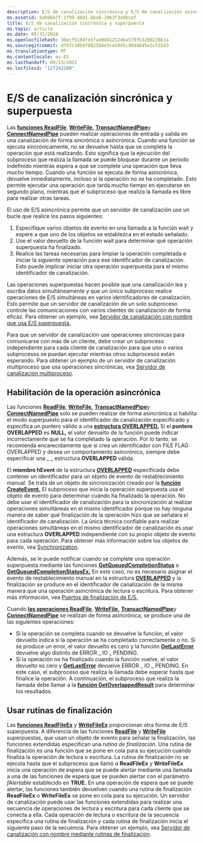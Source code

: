 ```yaml
---
description: E/S de canalización sincrónica y E/S de canalización asincrónica. Las funciones ReadFile, WriteFile, TransactNamedPipe y ConnectNamedPipe pueden realizar operaciones de entrada y salida en una canalización de forma sincrónica o asincrónica.
ms.assetid: 5ab9bb7f-1f99-4041-bba8-2863f34dbcaf
title: E/S de canalización sincrónica y superpuesta
ms.topic: article
ms.date: 05/31/2018
ms.openlocfilehash: 3becfb19dfe5fa49d4121246a576fb3200226b1a
ms.sourcegitcommit: d75fc10b9f0825bbe5ce5045c90d4045e3c53243
ms.translationtype: MT
ms.contentlocale: es-ES
ms.lasthandoff: 09/13/2021
ms.locfileid: "127242180"
---
```

# <a name="synchronous-and-overlapped-pipe-io"></a>E/S de canalización sincrónica y superpuesta

Las [**funciones ReadFile**](/windows/desktop/api/fileapi/nf-fileapi-readfile), [**WriteFile,**](/windows/desktop/api/fileapi/nf-fileapi-writefile) [**TransactNamedPipe**](/windows/win32/api/namedpipeapi/nf-namedpipeapi-transactnamedpipe)y [**ConnectNamedPipe**](/windows/win32/api/namedpipeapi/nf-namedpipeapi-connectnamedpipe) pueden realizar operaciones de entrada y salida en una canalización de forma sincrónica o asincrónica. Cuando una función se ejecuta sincrónicamente, no se devuelve hasta que se completa la operación que está realizando. Esto significa que la ejecución del subproceso que realiza la llamada se puede bloquear durante un período indefinido mientras espera a que se complete una operación que lleva mucho tiempo. Cuando una función se ejecuta de forma asincrónica, devuelve inmediatamente, incluso si la operación no se ha completado. Esto permite ejecutar una operación que tarda mucho tiempo en ejecutarse en segundo plano, mientras que el subproceso que realiza la llamada es libre para realizar otras tareas.

El uso de E/S asincrónica permite que un servidor de canalización use un bucle que realice los pasos siguientes:

1.  Especifique varios objetos de evento en una llamada a la función wait y espere a que uno de los objetos se establezca en el estado señalado.
2.  Use el valor devuelto de la función wait para determinar qué operación superpuesta ha finalizado.
3.  Realice las tareas necesarias para limpiar la operación completada e iniciar la siguiente operación para ese identificador de canalización. Esto puede implicar iniciar otra operación superpuesta para el mismo identificador de canalización.

Las operaciones superpuestas hacen posible que una canalización lea y escriba datos simultáneamente y que un único subproceso realice operaciones de E/S simultáneas en varios identificadores de canalización. Esto permite que un servidor de canalización de un solo subproceso controle las comunicaciones con varios clientes de canalización de forma eficaz. Para obtener un ejemplo, vea [Servidor de canalización con nombre que usa E/S superpuesta.](named-pipe-server-using-overlapped-i-o.md)

Para que un servidor de canalización use operaciones sincrónicas para comunicarse con más de un cliente, debe crear un subproceso independiente para cada cliente de canalización para que uno o varios subprocesos se puedan ejecutar mientras otros subprocesos están esperando. Para obtener un ejemplo de un servidor de canalización multiproceso que usa operaciones sincrónicas, vea [Servidor de canalización multiproceso](multithreaded-pipe-server.md).

## <a name="enabling-asynchronous-operation"></a>Habilitación de la operación asincrónica

Las funciones [**ReadFile**](/windows/desktop/api/fileapi/nf-fileapi-readfile), [**WriteFile,**](/windows/desktop/api/fileapi/nf-fileapi-writefile) [**TransactNamedPipe**](/windows/win32/api/namedpipeapi/nf-namedpipeapi-transactnamedpipe)y [**ConnectNamedPipe**](/windows/win32/api/namedpipeapi/nf-namedpipeapi-connectnamedpipe) solo se pueden realizar de forma asincrónica si habilita el modo superpuesto para el identificador de canalización especificado y especifica un puntero válido a una [**estructura OVERLAPPED.**](/windows/desktop/api/minwinbase/ns-minwinbase-overlapped) Si el **puntero OVERLAPPED** es **NULL,** el valor devuelto de la función puede indicar incorrectamente que se ha completado la operación. Por lo tanto, se recomienda encarecidamente que si crea un identificador con FILE FLAG OVERLAPPED y desea un comportamiento asincrónico, siempre debe especificar una \_ \_ estructura **OVERLAPPED** válida.

El **miembro hEvent** de la estructura [**OVERLAPPED**](/windows/desktop/api/minwinbase/ns-minwinbase-overlapped) especificada debe contener un identificador para un objeto de evento de restablecimiento manual. Se trata de un objeto de sincronización creado por la [**función CreateEvent.**](/windows/desktop/api/synchapi/nf-synchapi-createeventa) El subproceso que inicia la operación superpuesta usa el objeto de evento para determinar cuándo ha finalizado la operación. No debe usar el identificador de canalización para la sincronización al realizar operaciones simultáneas en el mismo identificador porque no hay ninguna manera de saber qué finalización de la operación hizo que se señalara el identificador de canalización. La única técnica confiable para realizar operaciones simultáneas en el mismo identificador de canalización es usar una estructura **OVERLAPPED** independiente con su propio objeto de evento para cada operación. Para obtener más información sobre los objetos de evento, vea [Synchronization](/windows/desktop/Sync/synchronization).

Además, se le puede notificar cuando se complete una operación superpuesta mediante las funciones [**GetQueuedCompletionStatus**](/windows/desktop/api/ioapiset/nf-ioapiset-getqueuedcompletionstatus) o [**GetQueuedCompletionStatusEx.**](/windows/desktop/FileIO/getqueuedcompletionstatusex-func) En este caso, no es necesario asignar el evento de restablecimiento manual en la estructura [**OVERLAPPED**](/windows/desktop/api/minwinbase/ns-minwinbase-overlapped) y la finalización se produce en el identificador de canalización de la misma manera que una operación asincrónica de lectura o escritura. Para obtener más información, vea [Puertos de finalización de E/S.](/windows/desktop/FileIO/i-o-completion-ports)

Cuando [**las operaciones ReadFile**](/windows/desktop/api/fileapi/nf-fileapi-readfile), [**WriteFile,**](/windows/desktop/api/fileapi/nf-fileapi-writefile) [**TransactNamedPipe**](/windows/win32/api/namedpipeapi/nf-namedpipeapi-transactnamedpipe)y [**ConnectNamedPipe**](/windows/win32/api/namedpipeapi/nf-namedpipeapi-connectnamedpipe) se realizan de forma asincrónica, se produce una de las siguientes operaciones:

-   Si la operación se completa cuando se devuelve la función, el valor devuelto indica si la operación se ha completado correctamente o no. Si se produce un error, el valor devuelto es cero y la función [**GetLastError**](/windows/desktop/api/errhandlingapi/nf-errhandlingapi-getlasterror) devuelve algo distinto de ERROR \_ IO \_ PENDING.
-   Si la operación no ha finalizado cuando la función vuelve, el valor devuelto es cero y [**GetLastError**](/windows/desktop/api/errhandlingapi/nf-errhandlingapi-getlasterror) devuelve ERROR \_ IO \_ PENDING. En este caso, el subproceso que realiza la llamada debe esperar hasta que finalice la operación. A continuación, el subproceso que realiza la llamada debe llamar a la [**función GetOverlappedResult**](/windows/desktop/api/ioapiset/nf-ioapiset-getoverlappedresult) para determinar los resultados.

## <a name="using-completion-routines"></a>Usar rutinas de finalización

Las [**funciones ReadFileEx**](/windows/desktop/api/fileapi/nf-fileapi-readfileex) y [**WriteFileEx**](/windows/desktop/api/fileapi/nf-fileapi-writefileex) proporcionan otra forma de E/S superpuesta. A diferencia de las funciones [**ReadFile**](/windows/desktop/api/fileapi/nf-fileapi-readfile) y [**WriteFile**](/windows/desktop/api/fileapi/nf-fileapi-writefile) superpuestas, que usan un objeto de evento para señalar la finalización, las funciones extendidas especifican una *rutina de finalización*. Una rutina de finalización es una función que se pone en cola para su ejecución cuando finaliza la operación de lectura o escritura. La rutina de finalización no se ejecuta hasta que el subproceso que llamó *a* **ReadFileEx** y **WriteFileEx** inicia una operación de espera que se puede alertar mediante una llamada a una de las funciones de espera que se pueden alertar con el parámetro *fAlertable* establecido en **TRUE.** [](/windows/desktop/Sync/wait-functions) En una operación de espera que se puede alertar, las funciones también devuelven cuando una rutina de finalización **ReadFileEx** o **WriteFileEx** se pone en cola para su ejecución. Un servidor de canalización puede usar las funciones extendidas para realizar una secuencia de operaciones de lectura y escritura para cada cliente que se conecta a ella. Cada operación de lectura o escritura de la secuencia especifica una rutina de finalización y cada rutina de finalización inicia el siguiente paso de la secuencia. Para obtener un ejemplo, vea [Servidor de canalización con nombre mediante rutinas de finalización](named-pipe-server-using-completion-routines.md).

 

 
